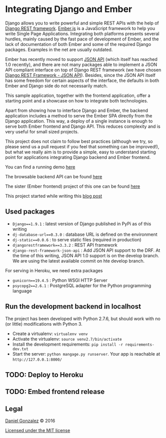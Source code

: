 # Integrating Django and Ember #

Django allows you to write powerful and simple REST APIs with the help of [Django REST framework](http://www.django-rest-framework.org). [Ember.js](http://emberjs.com) is a JavaScript framework to help you write Single Page Applications. Integrating both platforms presents several hurdles, mainly caused by the fast pace of development of Ember, and the lack of documentation of both Ember and some of the required Django packages. Examples in the net are usually outdated.

Ember has recently moved to support [JSON API](http://jsonapi.org/) (which itself has reached 1.0 recently), and there are not many packages able to implement a JSON API compliant interface on top of Django REST framework (we have chosen [Django REST Framework - JSON API](http://drf-json-api.readthedocs.org/en/latest/)). Besides, since the JSON API itself has some freedom for certain aspects of the interface, the defaults in both Ember and Django side do not necessarily match.

This sample application, together with the frontend application, offer a starting point and a showcase on how to integrate both technologies.

Apart from showing how to interface Django and Ember, the backend application includes a method to serve the Ember SPA directly from the Django application. This way, a deploy of a single instance is enough to serve both Ember frontend and Django API. This reduces complexity and is very useful for small sized projects.

This project does not claim to follow best practices (although we try, so please send us a pull request if you feel that something can be improved!), but what we really aim is to provide a simple, easy to understand starting point for applications integrating Django backend and Ember frontend.

You can find a running demo [here](http://django-ember-showcase.herokuapp.com)

The browsable backend API can be found [here](http://django-ember-showcase.herokuapp.com/api)

The sister (Ember frontend) project of this one can be found [here](https://github.com/gonvaled/frontend-django-ember-showcase)

This project started while writing this [blog post](http://blog.gonvaled.com/ember/Configuring-Django-and-EmberData-interoperability.html)

## Used packages ##

* `Django==1.9.1` : latest version of Django published in PyPi as of this writing
* `dj-database-url==0.3.0` : database URL is defined on the environment
* `dj-static==0.0.6` : to serve static files (required in production)
* `djangorestframework==3.3.2` : REST API framework
* `django-rest-framework-json-api` : Add JSON API support to the DRF. At the time of this writing, JSON API 1.0 support is on the develop branch. We are using the latest available commit on hte develop branch.

For serving in Heroku, we need extra packages
* `gunicorn==19.4.5` : Python WSGI HTTP Server
* `psycopg2==2.6.1` : PostgreSQL adapter for the Python programming language

## Run the development backend in localhost ##

The project has been developed with Python 2.7.6, but should work with no (or little) modifications with Python 3.

* Create a virtualenv: `virtualenv venv`
* Activate the virtualenv: `source venv2.7/bin/activate`
* Install the development requirements: `pip install -r requirements-dev.txt`
* Start the server: `python mangage.py runserver`. Your app is reachable at `http://127.0.0.1:8000/`

## TODO: Deploy to Heroku ##

## TODO: Embed frontend release ##

## Legal ##

[Daniel Gonzalez](http://gonvaled.com) &copy; 2016

[Licensed under the MIT license](http://www.opensource.org/licenses/mit-license.php)

